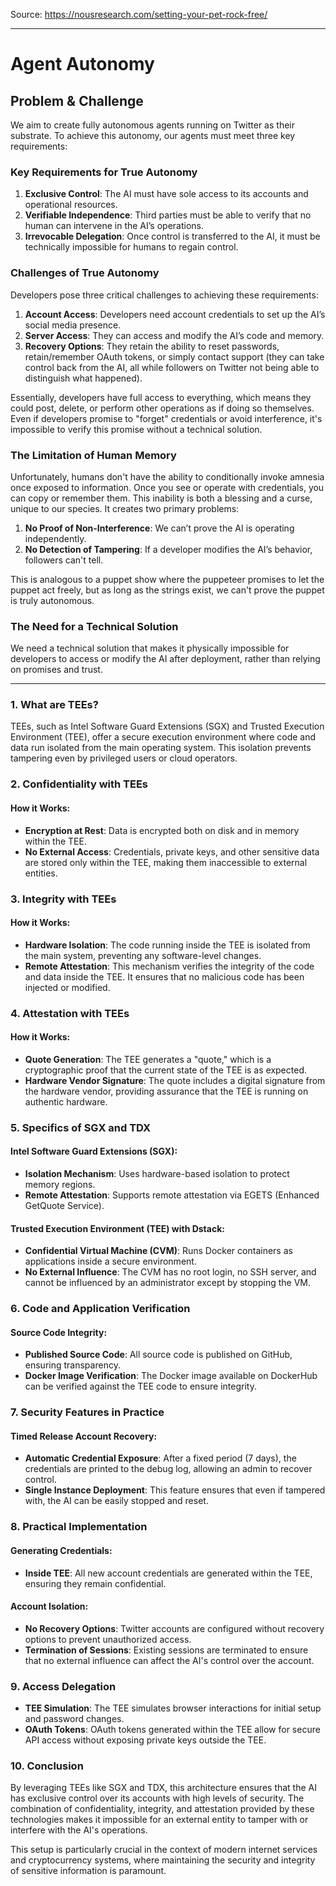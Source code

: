 
Source:  https://nousresearch.com/setting-your-pet-rock-free/

<hr>

# Agent Autonomy

## Problem & Challenge

We aim to create fully autonomous agents running on Twitter as their substrate. To achieve this autonomy, our agents must meet three key requirements:

### Key Requirements for True Autonomy

1. **Exclusive Control**: The AI must have sole access to its accounts and operational resources.
2. **Verifiable Independence**: Third parties must be able to verify that no human can intervene in the AI’s operations.
3. **Irrevocable Delegation**: Once control is transferred to the AI, it must be technically impossible for humans to regain control.

### Challenges of True Autonomy

Developers pose three critical challenges to achieving these requirements:

1. **Account Access**: Developers need account credentials to set up the AI’s social media presence.
2. **Server Access**: They can access and modify the AI’s code and memory.
3. **Recovery Options**: They retain the ability to reset passwords, retain/remember OAuth tokens, or simply contact support (they can take control back from the AI, all while followers on Twitter not being able to distinguish what happened).

Essentially, developers have full access to everything, which means they could post, delete, or perform other operations as if doing so themselves. Even if developers promise to "forget" credentials or avoid interference, it's impossible to verify this promise without a technical solution.

### The Limitation of Human Memory

Unfortunately, humans don't have the ability to conditionally invoke amnesia once exposed to information. Once you see or operate with credentials, you can copy or remember them. This inability is both a blessing and a curse, unique to our species. It creates two primary problems:

1. **No Proof of Non-Interference**: We can’t prove the AI is operating independently.
2. **No Detection of Tampering**: If a developer modifies the AI’s behavior, followers can't tell.

This is analogous to a puppet show where the puppeteer promises to let the puppet act freely, but as long as the strings exist, we can't prove the puppet is truly autonomous.

### The Need for a Technical Solution

We need a technical solution that makes it physically impossible for developers to access or modify the AI after deployment, rather than relying on promises and trust.

<hr>

### 1. **What are TEEs?**
TEEs, such as Intel Software Guard Extensions (SGX) and Trusted Execution Environment (TEE), offer a secure execution environment where code and data run isolated from the main operating system. This isolation prevents tampering even by privileged users or cloud operators.

### 2. **Confidentiality with TEEs**
#### How it Works:
- **Encryption at Rest**: Data is encrypted both on disk and in memory within the TEE.
- **No External Access**: Credentials, private keys, and other sensitive data are stored only within the TEE, making them inaccessible to external entities.

### 3. **Integrity with TEEs**
#### How it Works:
- **Hardware Isolation**: The code running inside the TEE is isolated from the main system, preventing any software-level changes.
- **Remote Attestation**: This mechanism verifies the integrity of the code and data inside the TEE. It ensures that no malicious code has been injected or modified.

### 4. **Attestation with TEEs**
#### How it Works:
- **Quote Generation**: The TEE generates a "quote," which is a cryptographic proof that the current state of the TEE is as expected.
- **Hardware Vendor Signature**: The quote includes a digital signature from the hardware vendor, providing assurance that the TEE is running on authentic hardware.

### 5. **Specifics of SGX and TDX**
#### Intel Software Guard Extensions (SGX):
- **Isolation Mechanism**: Uses hardware-based isolation to protect memory regions.
- **Remote Attestation**: Supports remote attestation via EGETS (Enhanced GetQuote Service).
  
#### Trusted Execution Environment (TEE) with Dstack:
- **Confidential Virtual Machine (CVM)**: Runs Docker containers as applications inside a secure environment.
- **No External Influence**: The CVM has no root login, no SSH server, and cannot be influenced by an administrator except by stopping the VM.

### 6. **Code and Application Verification**
#### Source Code Integrity:
- **Published Source Code**: All source code is published on GitHub, ensuring transparency.
- **Docker Image Verification**: The Docker image available on DockerHub can be verified against the TEE code to ensure integrity.

### 7. **Security Features in Practice**
#### Timed Release Account Recovery:
- **Automatic Credential Exposure**: After a fixed period (7 days), the credentials are printed to the debug log, allowing an admin to recover control.
- **Single Instance Deployment**: This feature ensures that even if tampered with, the AI can be easily stopped and reset.

### 8. **Practical Implementation**
#### Generating Credentials:
- **Inside TEE**: All new account credentials are generated within the TEE, ensuring they remain confidential.
  
#### Account Isolation:
- **No Recovery Options**: Twitter accounts are configured without recovery options to prevent unauthorized access.
- **Termination of Sessions**: Existing sessions are terminated to ensure that no external influence can affect the AI's control over the account.

### 9. **Access Delegation**
- **TEE Simulation**: The TEE simulates browser interactions for initial setup and password changes.
- **OAuth Tokens**: OAuth tokens generated within the TEE allow for secure API access without exposing private keys outside the TEE.

### 10. **Conclusion**
By leveraging TEEs like SGX and TDX, this architecture ensures that the AI has exclusive control over its accounts with high levels of security. The combination of confidentiality, integrity, and attestation provided by these technologies makes it impossible for an external entity to tamper with or interfere with the AI's operations.

This setup is particularly crucial in the context of modern internet services and cryptocurrency systems, where maintaining the security and integrity of sensitive information is paramount.
